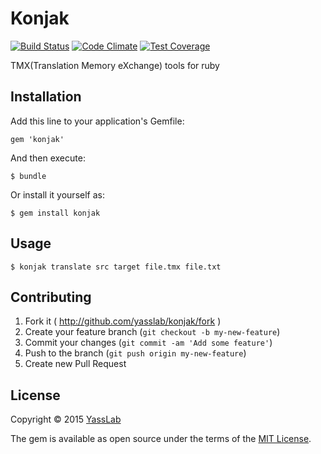 # Konjak

[![Build Status](https://travis-ci.org/yasslab/konjak.svg?branch=v0.0.1)](https://travis-ci.org/yasslab/konjak)
[![Code Climate](https://codeclimate.com/github/yasslab/konjak/badges/gpa.svg)](https://codeclimate.com/github/yasslab/konjak)
[![Test Coverage](https://codeclimate.com/github/yasslab/konjak/badges/coverage.svg)](https://codeclimate.com/github/yasslab/konjak/coverage)

TMX(Translation Memory eXchange) tools for ruby

## Installation

Add this line to your application's Gemfile:

    gem 'konjak'

And then execute:

    $ bundle

Or install it yourself as:

    $ gem install konjak

## Usage

    $ konjak translate src target file.tmx file.txt

## Contributing

1. Fork it ( http://github.com/yasslab/konjak/fork )
2. Create your feature branch (`git checkout -b my-new-feature`)
3. Commit your changes (`git commit -am 'Add some feature'`)
4. Push to the branch (`git push origin my-new-feature`)
5. Create new Pull Request

## License

Copyright &copy; 2015 [YassLab](http://yasslab.jp)

The gem is available as open source under the terms of the [MIT License](http://opensource.org/licenses/MIT).
